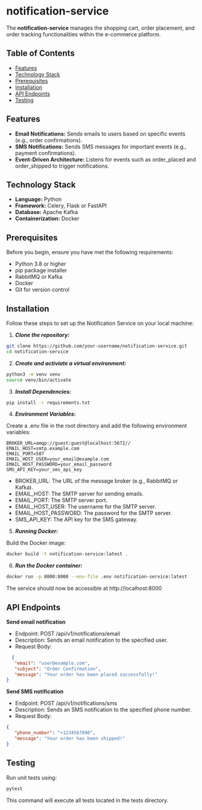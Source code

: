 # notification-service

The **notification-service** manages the shopping cart, order placement, and order tracking functionalities within the e-commerce platform.

## Table of Contents

- [Features](#features)
- [Technology Stack](#technology-stack)
- [Prerequisites](#prerequisites)
- [Installation](#installation)
- [API Endpoints](#api-endpoints)
- [Testing](#testing)


## Features

- **Email Notifications:** Sends emails to users based on specific events (e.g., order confirmations).
- **SMS Notifications:** Sends SMS messages for important events (e.g., payment confirmations).
- **Event-Driven Architecture:** Listens for events such as order_placed and order_shipped to trigger notifications.

## Technology Stack

- **Language:** Python
- **Framework:** Celery, Flask or FastAPI
- **Database:** Apache Kafka
- **Containerization:** Docker

## Prerequisites

Before you begin, ensure you have met the following requirements:

* Python 3.8 or higher
* pip package installer
* RabbitMQ or Kafka
* Docker 
* Git for version control

## Installation

Follow these steps to set up the Notification Service on your local machine:

1. ***Clone the repository:***

```bash
git clone https://github.com/your-username/notification-service.git
cd notification-service
```
2. ***Create and activiate a virtual environment:***

```bash
python3 -m venv venv
source venv/bin/activate
```
3. ***Install Dependencies:***

```bash
pip install -r requirements.txt
```

4. ***Environment Variables:***

Create a .env file in the root directory and add the following environment variables:

```properties
BROKER_URL=amqp://guest:guest@localhost:5672//
EMAIL_HOST=smtp.example.com
EMAIL_PORT=587
EMAIL_HOST_USER=your_email@example.com
EMAIL_HOST_PASSWORD=your_email_password
SMS_API_KEY=your_sms_api_key
```
* BROKER_URL: The URL of the message broker (e.g., RabbitMQ or Kafka).
* EMAIL_HOST: The SMTP server for sending emails.
* EMAIL_PORT: The SMTP server port.
* EMAIL_HOST_USER: The username for the SMTP server.
* EMAIL_HOST_PASSWORD: The password for the SMTP server.
* SMS_API_KEY: The API key for the SMS gateway.
  
5. ***Running Docker:***

Build the Docker image:

```bash
docker build -t notification-service:latest .
```

6. ***Run the Docker container:***

```bash
docker run -p 8000:8000 --env-file .env notification-service:latest
```
The service should now be accessible at http://localhost:8000

## API Endpoints

**Send email notification**
* Endpoint: POST /api/v1/notifications/email
* Description: Sends an email notification to the specified user.
* Request Body:
```json
  {
   "email": "user@example.com",
   "subject": "Order Confirmation",
   "message": "Your order has been placed successfully!"
}
```
**Send SMS notification**
* Endpoint: POST /api/v1/notifications/sms
* Description: Sends an SMS notification to the specified phone number.
* Request Body:
```json
{
   "phone_number": "+1234567890",
   "message": "Your order has been shipped!"
}

```

## Testing
Run unit tests using:

```bash
pytest
```
This command will execute all tests located in the tests directory.
